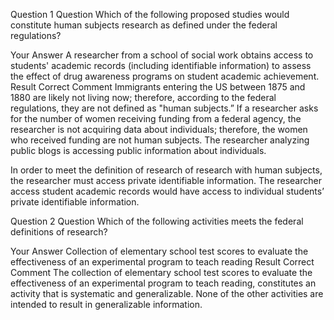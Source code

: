 Question 1
Question 
Which of the following proposed studies would constitute human subjects research as defined under the federal regulations?

Your Answer A researcher from a school of social work obtains access to students' academic records (including identifiable information) to assess the effect of drug awareness programs on student academic achievement.
Result Correct
Comment 
Immigrants entering the US between 1875 and 1880 are likely not living now; therefore, according to the federal regulations, they are not defined as "human subjects.” If a researcher asks for the number of women receiving funding from a federal agency, the researcher is not acquiring data about individuals; therefore, the women who received funding are not human subjects. The researcher analyzing public blogs is accessing public information about individuals.

In order to meet the definition of research of research with human subjects, the researcher must access private identifiable information. The researcher access student academic records would have access to individual students’ private identifiable information.

Question 2
Question 
Which of the following activities meets the federal definitions of research?

Your Answer Collection of elementary school test scores to evaluate the effectiveness of an experimental program to teach reading
Result Correct
Comment 
The collection of elementary school test scores to evaluate the effectiveness of an experimental program to teach reading, constitutes an activity that is systematic and generalizable. None of the other activities are intended to result in generalizable information.

